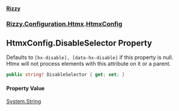 #### [Rizzy](index.md 'index')
### [Rizzy.Configuration.Htmx](Rizzy.Configuration.Htmx.md 'Rizzy.Configuration.Htmx').[HtmxConfig](Rizzy.Configuration.Htmx.HtmxConfig.md 'Rizzy.Configuration.Htmx.HtmxConfig')

## HtmxConfig.DisableSelector Property

Defaults to `[hx-disable], [data-hx-disable]` if this property is null.  
Htmx will not process elements with this attribute on it or a parent.

```csharp
public string? DisableSelector { get; set; }
```

#### Property Value
[System.String](https://docs.microsoft.com/en-us/dotnet/api/System.String 'System.String')